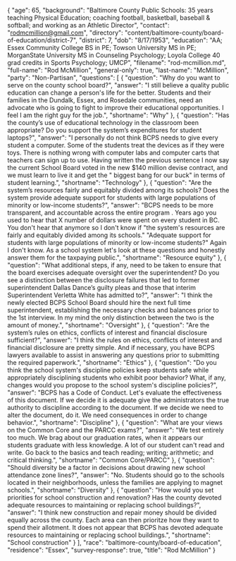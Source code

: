 {
  "age": 65,
  "background": "Baltimore County Public Schools: 35 years teaching Physical Education; coaching football, basketball, baseball & softball; and working as an Athletic Director",
  "contact": "rodmcmillion@gmail.com",
  "directory": "content/baltimore-county/board-of-education/district-7",
  "district": 7,
  "dob": "8/17/1953",
  "education": "AA; Essex Community College BS in PE; Towson University MS in PE; MorganState University MS in Counseling Psychology; Loyola College 40 grad credits in Sports Psychology; UMCP",
  "filename": "rod-mcmillion.md",
  "full-name": "Rod McMillion",
  "general-only": true,
  "last-name": "McMillion",
  "party": "Non-Partisan",
  "questions": [
    {
      "question": "Why do you want to serve on the county school board?",
      "answer": "I still believe a quality public education can change a person's life for the better. Students and their families in the Dundalk, Essex, and Rosedale communities, need an advocate who is going to fight to improve their educational opportunities. I feel I am the right guy for the job.",
      "shortname": "Why"
    },
    {
      "question": "Has the county’s use of educational technology in the classroom been appropriate? Do you support the system’s expenditures for student laptops?",
      "answer": "I personally do not think BCPS needs to give every student a computer. Some of the students treat the devices as if they were toys. There is nothing wrong with computer labs and computer carts that teachers can sign up to use.   Having written the previous sentence I now say the current School Board voted in the new $140 million devise contract, and we must learn to live it and get the \" biggest bang for our buck\" in terms of student learning.",
      "shortname": "Technology"
    },
    {
      "question": "Are the system’s resources fairly and equitably divided among its schools? Does the system provide adequate support for students with large populations of minority or low-income students?",
      "answer": "BCPS needs to be more transparent, and accountable across the entire program .  Years ago you used to hear that X number of dollars were spent on every student in BC.   You don't hear that anymore so I don't know if \"the system's resources are fairly and equitably divided among its schools.\" \"Adequate support for students with large populations of minority or low-income students?\" Again I don't know.  As a school system  let's look at these questions and honestly answer them for the taxpaying public.",
      "shortname": "Resource equity"
    },
    {
      "question": "What additional steps, if any, need to be taken to ensure that the board exercises adequate oversight over the superintendent? Do you see a distinction between the disclosure failures that led to former superintendent Dallas Dance’s guilty pleas and those that interim Superintendent Verletta White has admitted to?",
      "answer": "I think the newly elected BCPS School Board should hire the next full time superintendent, establishing the necessary checks and balances prior to the 1st interview.     In my mind the only distinction between the two is the amount of money.",
      "shortname": "Oversight"
    },
    {
      "question": "Are the system’s rules on ethics, conflicts of interest and financial disclosure sufficient?",
      "answer": "I think the rules on ethics, conflicts of interest and financial disclosure are pretty simple. And if necessary,  you have BCPS lawyers available to assist in answering any questions prior to submitting the required paperwork.",
      "shortname": "Ethics"
    },
    {
      "question": "Do you think the school system's discipline policies keep students safe while appropriately disciplining students who exhibit poor behavior? What, if any, changes would you propose to the school system's discipline policies?",
      "answer": "BCPS has a Code of Conduct. Let's evaluate the effectiveness of this document. If we decide it is adequate give the administrators the true authority to discipline according to the document.  If we decide we need to alter the document, do it.  We need consequences in order to change behavior.",
      "shortname": "Discipline"
    },
    {
      "question": "What are your views on the Common Core and the PARCC exams?",
      "answer": "We test entirely too much.  We brag about our graduation rates, when it appears our students graduate with less knowledge. A lot of our student can't read and write. Go back to the basics and teach reading; writing; arithmetic; and critical thinking.",
      "shortname": "Common Core/PARCC"
    },
    {
      "question": "Should diversity be a factor in decisions about drawing new school attendance zone lines?",
      "answer": "No.   Students should go to the schools located in their neighborhoods, unless the families are applying to magnet schools.",
      "shortname": "Diversity"
    },
    {
      "question": "How would you set priorities for school construction and renovation? Has the county devoted adequate resources to maintaining or replacing school buildings?",
      "answer": "I think new construction and repair money should be divided equally across the county. Each area  can then prioritze how  they want to spend their allotment.    It does not appear that BCPS has devoted adequate resources to maintaining or replacing school buildings.",
      "shortname": "School construction"
    }
  ],
  "race": "baltimore-county/board-of-education",
  "residence": "Essex",
  "survey-response": true,
  "title": "Rod McMillion"
}
